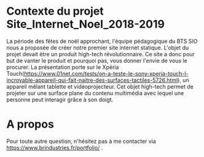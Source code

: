# Contexte du projet Site_Internet_Noel_2018-2019
La période des fêtes de noël approchant, l'équipe pédagogique du BTS SIO nous a proposée de créer notre premier site internet statique. L'objet du projet devait être un produit high-tech révolutionnaire. Ce site a donc pour but de vanter le produit et pourquoi pas, vous donner l'envie de vous le procurer. La présentation porte sur le Xpéria Touch(https://www.01net.com/tests/on-a-teste-le-sony-xperia-touch-l-incroyable-appareil-qui-fait-naitre-des-surfaces-tactiles-5726.html), un appareil mêlant tablette et vidéoprojecteur. Cet objet high-tech permet de projeter sur une surface plane du contenu multimédia avec lequel une personne peut interagir grâce à son doigt.

# A propos
Pour toute autre question, n'hésitez pas à me contacter via https://www.brindustries.fr/portfolio/ .
